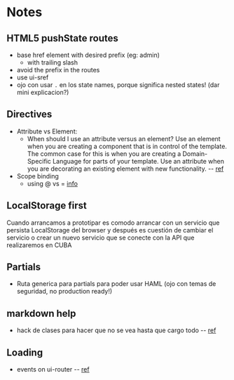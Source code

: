 # Notes

## HTML5 pushState routes
- base href element with desired prefix (eg: admin)
  - with trailing slash
- avoid the prefix in the routes
- use ui-sref
- ojo con usar `.` en los state names, porque significa nested states! (dar mini explicacion?)

## Directives
- Attribute vs Element:
  - When should I use an attribute versus an element? Use an element when you are creating a component that is in control of the template. The common case for this is when you are creating a Domain-Specific Language for parts of your template. Use an attribute when you are decorating an existing element with new functionality. -- [ref](https://docs.angularjs.org/guide/directive)
- Scope binding
  - using @ vs = [info](http://stackoverflow.com/questions/14050195/what-is-the-difference-between-and-in-directive-scope)

## LocalStorage first
Cuando arrancamos a prototipar es comodo arrancar con un servicio que persista LocalStorage del browser y después es cuestión de cambiar el servicio o crear un nuevo servicio que se conecte con la API que realizaremos en CUBA

## Partials
- Ruta generica para partials para poder usar HAML (ojo con temas de seguridad, no production ready!)

## markdown help
- hack de clases para hacer que no se vea hasta que cargo todo -- [ref](http://stackoverflow.com/questions/17985390/angular-animate-ng-cloak-opacity)

## Loading
- events on ui-router -- [ref](http://angular-ui.github.io/ui-router/site/#/api/ui.router.state.$state)

